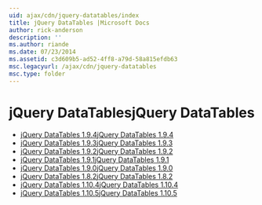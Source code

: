 ```yaml
---
uid: ajax/cdn/jquery-datatables/index
title: jQuery DataTables |Microsoft Docs
author: rick-anderson
description: ''
ms.author: riande
ms.date: 07/23/2014
ms.assetid: c3d609b5-ad52-4ff8-a79d-58a815efdb63
msc.legacyurl: /ajax/cdn/jquery-datatables
msc.type: folder
---
```

<a name="jquery-datatables"></a><span data-ttu-id="1d545-102">jQuery DataTables</span><span class="sxs-lookup"><span data-stu-id="1d545-102">jQuery DataTables</span></span>
====================
- [<span data-ttu-id="1d545-103">jQuery DataTables 1.9.4</span><span class="sxs-lookup"><span data-stu-id="1d545-103">jQuery DataTables 1.9.4</span></span>](cdnjquerydatatables194.md)
- [<span data-ttu-id="1d545-104">jQuery DataTables 1.9.3</span><span class="sxs-lookup"><span data-stu-id="1d545-104">jQuery DataTables 1.9.3</span></span>](cdnjquerydatatables193.md)
- [<span data-ttu-id="1d545-105">jQuery DataTables 1.9.2</span><span class="sxs-lookup"><span data-stu-id="1d545-105">jQuery DataTables 1.9.2</span></span>](cdnjquerydatatables192.md)
- [<span data-ttu-id="1d545-106">jQuery DataTables 1.9.1</span><span class="sxs-lookup"><span data-stu-id="1d545-106">jQuery DataTables 1.9.1</span></span>](cdnjquerydatatables191.md)
- [<span data-ttu-id="1d545-107">jQuery DataTables 1.9.0</span><span class="sxs-lookup"><span data-stu-id="1d545-107">jQuery DataTables 1.9.0</span></span>](cdnjquerydatatables190.md)
- [<span data-ttu-id="1d545-108">jQuery DataTables 1.8.2</span><span class="sxs-lookup"><span data-stu-id="1d545-108">jQuery DataTables 1.8.2</span></span>](cdnjquerydatatables182.md)
- [<span data-ttu-id="1d545-109">jQuery DataTables 1.10.4</span><span class="sxs-lookup"><span data-stu-id="1d545-109">jQuery DataTables 1.10.4</span></span>](cdnjquerydatatables104.md)
- [<span data-ttu-id="1d545-110">jQuery DataTables 1.10.5</span><span class="sxs-lookup"><span data-stu-id="1d545-110">jQuery DataTables 1.10.5</span></span>](cdnjquerydatatables105.md)
